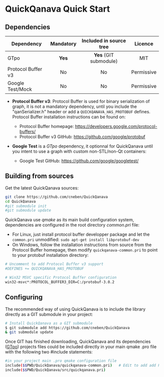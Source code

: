 QuickQanava Quick Start 
============================

Dependencies
------------------


| Dependency                | Mandatory         |   Included in source tree       |   Licence       |
| ---                       | :---:             | :---:                           | :---:           |
| GTpo                      | **Yes**           |       **Yes** (GIT submodule)   |      MIT        |
| Protocol Buffer v3        | No                |       No                        |    Permissive   |
| Google Test/Mock          | No                |       No                        |    Permissive   |

- **Protocol Buffer v3**: Protocol Buffer is used for binary serialization of graph, it is not a mandatory dependency, until you include the "qanSerializer.h" header or add a `QUICKQANAVA_HAS_PROTOBUF` defines. Protocol Buffer installation instructions can be found on:
	- Protocol Buffer homepage: https://developers.google.com/protocol-buffers/
	- Protocol Buffer v3 GitHub: https://github.com/google/protobuf

- **Google Test** is a *GTpo* dependency, it optionnal for QuickQanava until you intent to use a graph with custom non-STL/non-Qt containers:
	- Google Test GitHub: https://github.com/google/googletest/

Building from sources
------------------

Get the latest QuickQanava sources:

```sh
git clone https://github.com/cneben/QuickQanava
cd QuickQanava
#git submodule init
#git submodule update
```

QuickQanava use _qmake_ as its main build configuration system, dependencies are configured in the root directory _common.pri_ file:
- For Linux, just install protocol buffer developper package and let the `common.pri` unmodified: `sudo apt-get install libprotobuf-dev`
- On Windows, follow the installation instructions from source from the Protocol Buffer homepage, then modify `quickqanava-common.pri` to point to your protobuf installation directory:

```sh
# Uncomment to add Protocol Buffer v3 support
#DEFINES += QUICKQANAVA_HAS_PROTOBUF

# Win32 MSVC specific Protocol Buffer configuration
win32-msvc*:PROTOCOL_BUFFER3_DIR=C:/protobuf-3.0.2
```

Configuring
------------------

The recommended way of using QuickQanava is to include the library directly as a GIT submodule in your project:

```sh
# Install QuickQanava as a GIT submodule
$ git submodule add https://github.com/cneben/QuickQanava
& git submodule update
```

Once GIT has finished downloading, QuickQanava and its dependencies ([GTpo](https://github.com/cneben/GTpo)) projects files could be included directly in your main qmake .pro file with the following two #include statements:

```sh
#in your project main .pro qmake configuration file
include($$PWD/QuickQanava/quickqanava-common.pri)	# Edit to add add Protocol Buffer support (opt-in)
include($$PWD/QuickQanava/src/quickqanava.pri)
```
